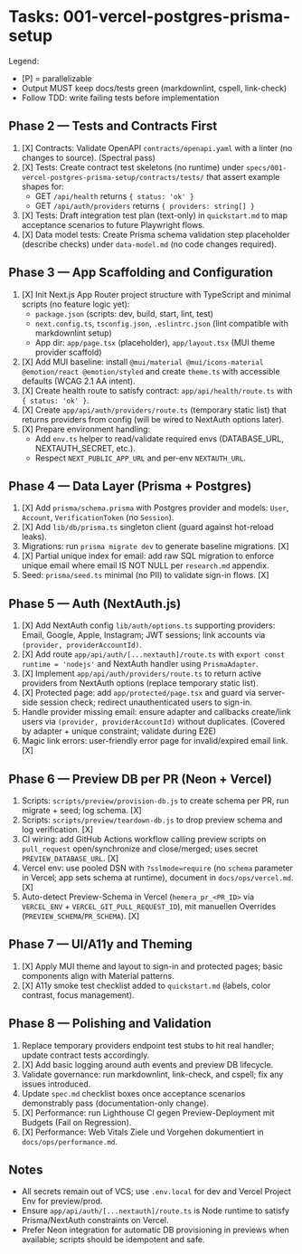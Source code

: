 # Tasks: 001-vercel-postgres-prisma-setup

Legend:
- [P] = parallelizable
- Output MUST keep docs/tests green (markdownlint, cspell, link-check)
- Follow TDD: write failing tests before implementation

## Phase 2 — Tests and Contracts First

1. [X] Contracts: Validate OpenAPI `contracts/openapi.yaml` with a linter (no changes to source). (Spectral pass)
2. [X] Tests: Create contract test skeletons (no runtime) under `specs/001-vercel-postgres-prisma-setup/contracts/tests/` that assert example shapes for:
   - GET `/api/health` returns `{ status: 'ok' }`
   - GET `/api/auth/providers` returns `{ providers: string[] }`
3. [X] Tests: Draft integration test plan (text-only) in `quickstart.md` to map acceptance scenarios to future Playwright flows.
4. [X] Data model tests: Create Prisma schema validation step placeholder (describe checks) under `data-model.md` (no code changes required).

## Phase 3 — App Scaffolding and Configuration

1. [X] Init Next.js App Router project structure with TypeScript and minimal scripts (no feature logic yet):
   - `package.json` (scripts: dev, build, start, lint, test)
   - `next.config.ts`, `tsconfig.json`, `.eslintrc.json` (lint compatible with markdownlint setup)
   - App dir: `app/page.tsx` (placeholder), `app/layout.tsx` (MUI theme provider scaffold)
2. [X] Add MUI baseline: install `@mui/material @mui/icons-material @emotion/react @emotion/styled` and create `theme.ts` with accessible defaults (WCAG 2.1 AA intent).
3. [X] Create health route to satisfy contract: `app/api/health/route.ts` with `{ status: 'ok' }`.
4. [X] Create `app/api/auth/providers/route.ts` (temporary static list) that returns providers from config (will be wired to NextAuth options later).
5. [X] Prepare environment handling:
   - Add `env.ts` helper to read/validate required envs (DATABASE_URL, NEXTAUTH_SECRET, etc.).
   - Respect `NEXT_PUBLIC_APP_URL` and per-env `NEXTAUTH_URL`.

## Phase 4 — Data Layer (Prisma + Postgres)

1. [X] Add `prisma/schema.prisma` with Postgres provider and models: `User`, `Account`, `VerificationToken` (no `Session`).
2. [X] Add `lib/db/prisma.ts` singleton client (guard against hot-reload leaks).
3. Migrations: run `prisma migrate dev` to generate baseline migrations. [X]
4. [X] Partial unique index for email: add raw SQL migration to enforce unique email where email IS NOT NULL per `research.md` appendix.
5. Seed: `prisma/seed.ts` minimal (no PII) to validate sign-in flows. [X]

## Phase 5 — Auth (NextAuth.js)

1. [X] Add NextAuth config `lib/auth/options.ts` supporting providers: Email, Google, Apple, Instagram; JWT sessions; link accounts via `(provider, providerAccountId)`.
2. [X] Add route `app/api/auth/[...nextauth]/route.ts` with `export const runtime = 'nodejs'` and NextAuth handler using `PrismaAdapter`.
3. [X] Implement `app/api/auth/providers/route.ts` to return active providers from NextAuth options (replace temporary static list).
4. [X] Protected page: add `app/protected/page.tsx` and guard via server-side session check; redirect unauthenticated users to sign-in.
5. Handle provider missing email: ensure adapter and callbacks create/link users via `(provider, providerAccountId)` without duplicates. (Covered by adapter + unique constraint; validate during E2E)
6. Magic link errors: user-friendly error page for invalid/expired email link. [X]

## Phase 6 — Preview DB per PR (Neon + Vercel)

1. Scripts: `scripts/preview/provision-db.js` to create schema per PR, run migrate + seed; log schema. [X]
2. Scripts: `scripts/preview/teardown-db.js` to drop preview schema and log verification. [X]
3. CI wiring: add GitHub Actions workflow calling preview scripts on `pull_request` open/synchronize and close/merged; uses secret `PREVIEW_DATABASE_URL`. [X]
4. Vercel env: use pooled DSN with `?sslmode=require` (no `schema` parameter in Vercel; app sets schema at runtime), document in `docs/ops/vercel.md`. [X]
5. Auto-detect Preview-Schema in Vercel (`hemera_pr_<PR_ID>` via `VERCEL_ENV` + `VERCEL_GIT_PULL_REQUEST_ID`), mit manuellen Overrides (`PREVIEW_SCHEMA`/`PR_SCHEMA`). [X]

## Phase 7 — UI/A11y and Theming

1. [X] Apply MUI theme and layout to sign-in and protected pages; basic components align with Material patterns.
2. [X] A11y smoke test checklist added to `quickstart.md` (labels, color contrast, focus management).

## Phase 8 — Polishing and Validation

1. Replace temporary providers endpoint test stubs to hit real handler; update contract tests accordingly.
2. [X] Add basic logging around auth events and preview DB lifecycle.
3. Validate governance: run markdownlint, link-check, and cspell; fix any issues introduced.
4. Update `spec.md` checklist boxes once acceptance scenarios demonstrably pass (documentation-only change).
5. [X] Performance: run Lighthouse CI gegen Preview-Deployment mit Budgets (Fail on Regression).
6. [X] Performance: Web Vitals Ziele und Vorgehen dokumentiert in `docs/ops/performance.md`.


## Notes

- All secrets remain out of VCS; use `.env.local` for dev and Vercel Project Env for preview/prod.
- Ensure `app/api/auth/[...nextauth]/route.ts` is Node runtime to satisfy Prisma/NextAuth constraints on Vercel.
- Prefer Neon integration for automatic DB provisioning in previews when available; scripts should be idempotent and safe.
